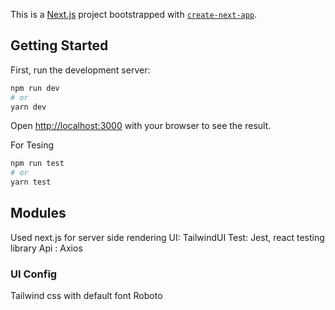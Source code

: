 This is a [Next.js](https://nextjs.org/) project bootstrapped with [`create-next-app`](https://github.com/vercel/next.js/tree/canary/packages/create-next-app).

## Getting Started

First, run the development server:

```bash
npm run dev
# or
yarn dev
```

Open [http://localhost:3000](http://localhost:3000) with your browser to see the result.


For Tesing
```bash
npm run test
# or
yarn test
```

## Modules
Used next.js for server side rendering
UI: TailwindUI
Test: Jest, react testing library
Api : Axios

### UI Config
Tailwind css with default font Roboto
